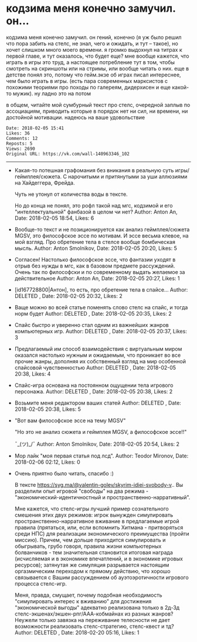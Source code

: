 # кодзима меня конечно замучил. он...

кодзима меня конечно замучил. он гений, конечно (я уж было решил что пора забить на стелс, не знал, чего и ожидать, и тут – такое), но хочет слишком много моего времени. я громко выдохнул на титрах к первой главе, и тут оказалось, что будет еще? мне вообще кажется, что играть в игры это труд, а настоящее потребление тут в том, чтобы смотреть на скриншоты или на стримы, или вообще читать о них. еще в детстве понял это, потому что гейм.экзе об играх писал интереснее, чем было играть в игры. (есть пара современных марксистов с похожими теориями про походы по галереям, дидерхисен и еще какой-то мужик). ну ладно это на потом

в общем, читайте мой сумбурный текст про стелс, очередной заплыв по ассоциациям, приводить которые в порядок нет ни сил, ни времени, ни достойной мотивации. надеюсь на ваше удовольствие

    Date: 2018-02-05 15:41
    Likes: 36
    Comments: 12
    Reposts: 5
    Views: 2690
    Original URL: https://vk.com/wall-140963346_102



--------------------

  * Какая-то потешная графомания  без вникания в реальную суть игры/геймплея/сюжета. С нарочитыми и притянутыми за уши аллюзиями на Хайдеггера, Фрейда.
    
    Чуть не утонул от количества воды в тексте.
    
    Но до конца не понял, это рофл такой над мгс, кодзимой и его "интеллектуальной" фанбазой в целом чи нет?
    Author: Anton An, Date: 2018-02-05 18:54, Likes: 6


  * Вообще-то текст и не позиционируется как анализ геймплея/сюжета MGSV, это философское эссе по мотивам. И эссе весьма клевое, на мой взгляд. Про обретение тела в стелсе вообще бомбическая мысль.
    Author: Anton Smolnikov, Date: 2018-02-05 20:20, Likes: 5


  * Согласен! Настолько философское эссе, что фантазии уходят в отрыв без нужды в мгс, как в базовом предмете рассуждений. Очень так по философски и по современному выдать желаемое за действительное
    Author: Anton An, Date: 2018-02-05 20:27, Likes: 1


  * [id167728800|Антон], то есть, про обретение тела в спайсе...
    Author: DELETED , Date: 2018-02-05 20:32, Likes: 2


  * Ваще можно во всей статье поменять слово стелс на спайс, и тогда норм будет
    Author: DELETED , Date: 2018-02-05 20:35, Likes: 2


  * Спайс быстро и уверенно стал одним из важнейших жанров компьютерных игр.
    Author: DELETED , Date: 2018-02-05 20:37, Likes: 3


  * Предлагаемый им способ взаимодействия с виртуальным миром оказался настолько нужным и ожидаемым, что проникает во все прочие жанры, дополняя их собственный взгляд на мир особенной спайсовой чувственностью
    Author: DELETED , Date: 2018-02-05 20:38, Likes: 4


  * Спайс-игра основана на постоянном ощущении тела игрового персонажа.
    Author: DELETED , Date: 2018-02-05 20:38, Likes: 2


  * Возьмите меня редактором ваших статей
    Author: DELETED , Date: 2018-02-05 20:38, Likes: 5


  * "Вот вам философское эссе на тему MGSV"
    
    "Но это не анализ сюжета и геймплея MGSV, а философское эссе!!"
    
    ¯\_(ツ)_/¯
    Author: Anton Smolnikov, Date: 2018-02-05 20:54, Likes: 2


  * Мор лайк "моя первая статья под лсд".
    Author: Teodor Mironov, Date: 2018-02-06 02:12, Likes: 0


  * Очень приятно было читать, спасибо :) 
     
    В тексте https://syg.ma/@valentin-golev/skyrim-idiei-svobody-v.. Вы разделили опыт игровой "свободы" на два режима - "экономический-идентичностный и пространственно-нарративный". 
     
    Мне кажется, что стелс-игры лучший пример сознательного смешения этих двух режимов: игрок вынужден симулировать пространственно-нарративное вживание в предлагаемые игрой правила (прятаться, или, если вспомнить Хитмана - притворяться среди НПС) для реализации экономического преимущества (пройти миссию). Причем, чем дольше приходится симулировать и обыгрывать, грубо говоря, правила жизни компьютерных болванчиков - тем значительная становится итоговая награда (исчисляемая и в экономике впечатлений, и в экономике игровых ресурсов); затянутая же симуляция разрывается настоящим оргазмическим переходом к прямому действию, что хорошо связывается с Вашим рассуждением об ауэтоэротичности игрового процесса стелс-игр. 
     
    Меня, правда, смущает, почему подобная необходимость "симулировать интерес к вживанию" для достижения "экономической выгоды" адекватно реализована только в 2д-3д стелс-экшенах/экшен-рпг/ААА-кобмайнах из разных жанров? Неужели только завязка на переживание телесности не дает возможности реализовать стелс-стратегию, стелс-квест и тд?
    Author: DELETED , Date: 2018-02-20 05:16, Likes: 1

